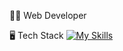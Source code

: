 👩‍💻 Web Developer

:desktop_computer: Tech Stack
[![My Skills](https://skillicons.dev/icons?i=nextjs,react,tailwind,ts,prisma,php,wasm)](https://skillicons.dev)

<!--
**yuyalwinoo/yuyalwinoo** is a ✨ _special_ ✨ repository because its `README.md` (this file) appears on your GitHub profile.

Here are some ideas to get you started:

- 🔭 I’m currently working on ...
- 🌱 I’m currently learning ...
- 👯 I’m looking to collaborate on ...
- 🤔 I’m looking for help with ...
- 💬 Ask me about ...
- 📫 How to reach me: ...
- 😄 Pronouns: ...
- ⚡ Fun fact: ...
-->
